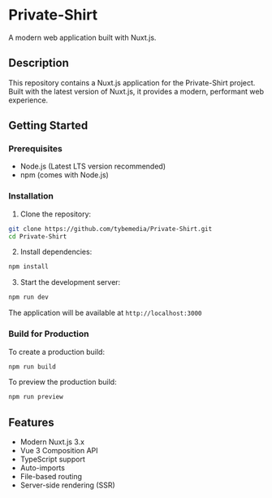 # Private-Shirt

A modern web application built with Nuxt.js.

## Description

This repository contains a Nuxt.js application for the Private-Shirt project. Built with the latest version of Nuxt.js, it provides a modern, performant web experience.

## Getting Started

### Prerequisites

- Node.js (Latest LTS version recommended)
- npm (comes with Node.js)

### Installation

1. Clone the repository:
```bash
git clone https://github.com/tybemedia/Private-Shirt.git
cd Private-Shirt
```

2. Install dependencies:
```bash
npm install
```

3. Start the development server:
```bash
npm run dev
```

The application will be available at `http://localhost:3000`

### Build for Production

To create a production build:

```bash
npm run build
```

To preview the production build:

```bash
npm run preview
```

## Features

- Modern Nuxt.js 3.x
- Vue 3 Composition API
- TypeScript support
- Auto-imports
- File-based routing
- Server-side rendering (SSR)
